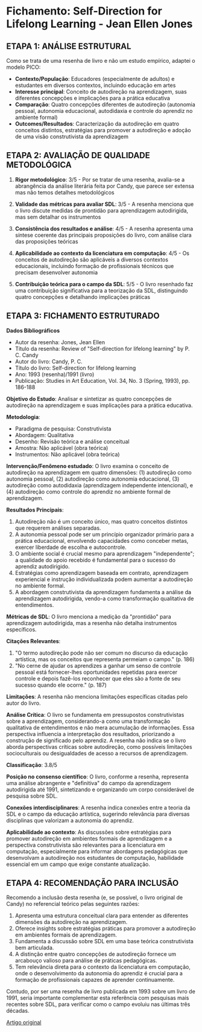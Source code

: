 # Fichamento: Self-Direction for Lifelong Learning - Jean Ellen Jones

## ETAPA 1: ANÁLISE ESTRUTURAL

Como se trata de uma resenha de livro e não um estudo empírico, adaptei o modelo PICO:

- **Contexto/População**: Educadores (especialmente de adultos) e estudantes em diversos contextos, incluindo educação em artes
- **Interesse principal**: Conceito de autodireção na aprendizagem, suas diferentes concepções e implicações para a prática educativa
- **Comparação**: Quatro concepções diferentes de autodireção (autonomia pessoal, autonomia educacional, autodidaxia e controle do aprendiz no ambiente formal)
- **Outcomes/Resultados**: Caracterização da autodireção em quatro conceitos distintos, estratégias para promover a autodireção e adoção de uma visão construtivista da aprendizagem

## ETAPA 2: AVALIAÇÃO DE QUALIDADE METODOLÓGICA

1. **Rigor metodológico**: 3/5 - Por se tratar de uma resenha, avalia-se a abrangência da análise literária feita por Candy, que parece ser extensa mas não temos detalhes metodológicos
2. **Validade das métricas para avaliar SDL**: 3/5 - A resenha menciona que o livro discute medidas de prontidão para aprendizagem autodirigida, mas sem detalhar os instrumentos

3. **Consistência dos resultados e análise**: 4/5 - A resenha apresenta uma síntese coerente das principais proposições do livro, com análise clara das proposições teóricas

4. **Aplicabilidade ao contexto da licenciatura em computação**: 4/5 - Os conceitos de autodireção são aplicáveis a diversos contextos educacionais, incluindo formação de profissionais técnicos que precisam desenvolver autonomia

5. **Contribuição teórica para o campo da SDL**: 5/5 - O livro resenhado faz uma contribuição significativa para a teorização da SDL, distinguindo quatro concepções e detalhando implicações práticas

## ETAPA 3: FICHAMENTO ESTRUTURADO

**Dados Bibliográficos**

- Autor da resenha: Jones, Jean Ellen
- Título da resenha: Review of "Self-direction for lifelong learning" by P. C. Candy
- Autor do livro: Candy, P. C.
- Título do livro: Self-direction for lifelong learning
- Ano: 1993 (resenha)/1991 (livro)
- Publicação: Studies in Art Education, Vol. 34, No. 3 (Spring, 1993), pp. 186-188

**Objetivo do Estudo**: Analisar e sintetizar as quatro concepções de autodireção na aprendizagem e suas implicações para a prática educativa.

**Metodologia**:

- Paradigma de pesquisa: Construtivista
- Abordagem: Qualitativa
- Desenho: Revisão teórica e análise conceitual
- Amostra: Não aplicável (obra teórica)
- Instrumentos: Não aplicável (obra teórica)

**Intervenção/Fenômeno estudado**: O livro examina o conceito de autodireção na aprendizagem em quatro dimensões: (1) autodireção como autonomia pessoal, (2) autodireção como autonomia educacional, (3) autodireção como autodidaxia (aprendizagem independente intencional), e (4) autodireção como controle do aprendiz no ambiente formal de aprendizagem.

**Resultados Principais**:

1. Autodireção não é um conceito único, mas quatro conceitos distintos que requerem análises separadas.
2. A autonomia pessoal pode ser um princípio organizador primário para a prática educacional, envolvendo capacidades como conceber metas, exercer liberdade de escolha e autocontrole.
3. O ambiente social é crucial mesmo para aprendizagem "independente"; a qualidade do apoio recebido é fundamental para o sucesso do aprendiz autodirigido.
4. Estratégias como aprendizagem baseada em contrato, aprendizagem experiencial e instrução individualizada podem aumentar a autodireção no ambiente formal.
5. A abordagem construtivista da aprendizagem fundamenta a análise da aprendizagem autodirigida, vendo-a como transformação qualitativa de entendimentos.

**Métricas de SDL**: O livro menciona a medição da "prontidão" para aprendizagem autodirigida, mas a resenha não detalha instrumentos específicos.

**Citações Relevantes**:

1. "O termo autodireção pode não ser comum no discurso da educação artística, mas os conceitos que representa permeiam o campo." (p. 186)
2. "No cerne de ajudar os aprendizes a ganhar um senso de controle pessoal está fornecer-lhes oportunidades repetidas para exercer controle e depois fazê-los reconhecer que eles são a fonte de seu sucesso quando ele ocorre." (p. 187)

**Limitações**: A resenha não menciona limitações específicas citadas pelo autor do livro.

**Análise Crítica**:
O livro se fundamenta em pressupostos construtivistas sobre a aprendizagem, considerando-a como uma transformação qualitativa de entendimentos e não mera acumulação de informações. Essa perspectiva influencia a interpretação dos resultados, priorizando a construção de significado pelo aprendiz. A resenha não indica se o livro aborda perspectivas críticas sobre autodireção, como possíveis limitações socioculturais ou desigualdades de acesso a recursos de aprendizagem.

**Classificação**: 3.8/5

**Posição no consenso científico**: O livro, conforme a resenha, representa uma análise abrangente e "definitiva" do campo da aprendizagem autodirigida até 1991, sintetizando e organizando um corpo considerável de pesquisa sobre SDL.

**Conexões interdisciplinares**: A resenha indica conexões entre a teoria da SDL e o campo da educação artística, sugerindo relevância para diversas disciplinas que valorizam a autonomia do aprendiz.

**Aplicabilidade ao contexto**: As discussões sobre estratégias para promover autodireção em ambientes formais de aprendizagem e a perspectiva construtivista são relevantes para a licenciatura em computação, especialmente para informar abordagens pedagógicas que desenvolvam a autodireção nos estudantes de computação, habilidade essencial em um campo que exige constante atualização.

## ETAPA 4: RECOMENDAÇÃO PARA INCLUSÃO

Recomendo a inclusão desta resenha (e, se possível, o livro original de Candy) no referencial teórico pelas seguintes razões:

1. Apresenta uma estrutura conceitual clara para entender as diferentes dimensões da autodireção na aprendizagem.
2. Oferece insights sobre estratégias práticas para promover a autodireção em ambientes formais de aprendizagem.
3. Fundamenta a discussão sobre SDL em uma base teórica construtivista bem articulada.
4. A distinção entre quatro concepções de autodireção fornece um arcabouço valioso para análise de práticas pedagógicas.
5. Tem relevância direta para o contexto da licenciatura em computação, onde o desenvolvimento da autonomia do aprendiz é crucial para a formação de profissionais capazes de aprender continuamente.

Contudo, por ser uma resenha de livro publicada em 1993 sobre um livro de 1991, seria importante complementar esta referência com pesquisas mais recentes sobre SDL, para verificar como o campo evoluiu nas últimas três décadas.

[Artigo original](../../referencial_Teorico/aprendizage_autodirigida/Artigos/review_%20Self-Direction%20for%20Lifelong%20Learning%20-%20Jean%20Ellen%20Jones.md)
